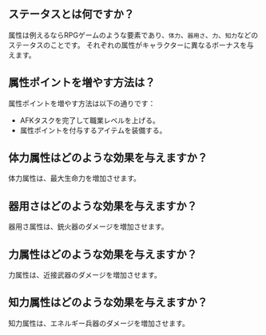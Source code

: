 ## ステータスとは何ですか？
属性は例えるならRPGゲームのような要素であり、`体力`、`器用さ`、`力`、`知力`などのステータスのことです。
それぞれの属性がキャラクターに異なるボーナスを与えます。

## 属性ポイントを増やす方法は？
属性ポイントを増やす方法は以下の通りです：
- AFKタスクを完了して職業レベルを上げる。
- 属性ポイントを付与するアイテムを装備する。

## 体力属性はどのような効果を与えますか？
体力属性は、最大生命力を増加させます。

## 器用さはどのような効果を与えますか？
器用さ属性は、銃火器のダメージを増加させます。

## 力属性はどのような効果を与えますか？
力属性は、近接武器のダメージを増加させます。

## 知力属性はどのような効果を与えますか？
知力属性は、エネルギー兵器のダメージを増加させます。
